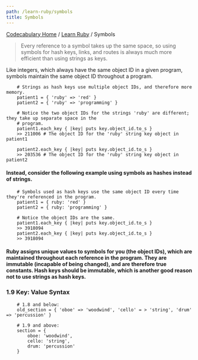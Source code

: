 ```yaml
---
path: /learn-ruby/symbols
title: Symbols
---
```

[Codecabulary Home](/) / [Learn Ruby](/learn-ruby) / Symbols

<!-- ---title: Symbols -->

> Every reference to a symbol takes up the same space, so using symbols for hash keys, links, and routes is always much more efficient than using strings as keys. 

Like integers, which always have the same object ID in a given program, symbols maintain the same object ID throughout a program. 
		
		# Strings as hash keys use multiple object IDs, and therefore more memory.
		patient1 = { 'ruby' => 'red' }
		patient2 = { 'ruby' => 'programming' }
		
		# Notice the two object IDs for the strings 'ruby' are different; they take up separate space in the 
		# program.
		patient1.each_key { |key| puts key.object_id.to_s }
		>> 211006 # The object ID for the 'ruby' string key object in patient1
		
		patient2.each_key { |key| puts key.object_id.to_s }
		>> 203536 # The object ID for the 'ruby' string key object in patient2
		
#### Instead, consider the following example using symbols as hashes instead of strings.

		# Symbols used as hash keys use the same object ID every time they're referenced in the program.
		patient1 = { ruby: 'red' }
		patient2 = { ruby: 'programming' }
		
		# Notice the object IDs are the same.
		patient1.each_key { |key| puts key.object_id.to_s }
		>> 3918094
		patient2.each_key { |key| puts key.object_id.to_s }
		>> 3918094

#### Ruby assigns unique values to symbols for you (the object IDs), which are maintained throughout each reference in the program. They are immutable (incapable of being changed), and are therefore true constants. Hash keys should be immutable, which is another good reason not to use strings as hash keys.


### 1.9 Key: Value Syntax
		
		# 1.8 and below:
		old_section = { 'oboe' => 'woodwind', 'cello' = > 'string', 'drum' => 'percussion' }
		
		# 1.9 and above:
		section = {
			oboe: 'woodwind',
			cello: 'string',
			drum: 'percussion'
		}
	
